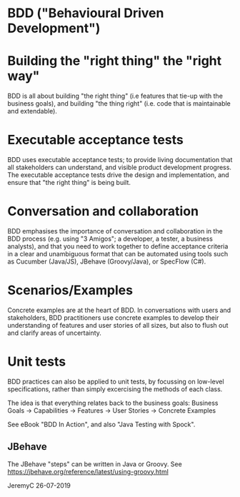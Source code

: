 # BDD ("Behavioural Driven Development")

Building the "right thing" the "right way"
==========================================
BDD is all about building "the right thing" (i.e features that tie-up with the
business goals), and building "the thing right" (i.e. code that is maintainable 
and extendable).

Executable acceptance tests
===========================
BDD uses executable acceptance tests; to provide living documentation that all 
stakeholders can understand, and visible product development progress. The
executable acceptance tests drive the design and implementation, and ensure 
that "the right thing" is being built.

Conversation and collaboration
==============================
BDD emphasises the importance of conversation and collaboration in the BDD process 
(e.g. using "3 Amigos"; a developer, a tester, a business analysts), and that you
need to work together to define acceptance criteria in a clear and unambiguous 
format that can be automated using tools such as Cucumber (Java/JS), 
JBehave (Groovy/Java), or SpecFlow (C#).

Scenarios/Examples
==================
Concrete examples are at the heart of BDD. In conversations with users and stakeholders, 
BDD practitioners use concrete examples to develop their understanding of features and 
user stories of all sizes, but also to flush out and clarify areas of uncertainty.

Unit tests
==========
BDD practices can also be applied to unit tests, by focussing on low-level
specifications, rather than simply excercising the methods of each class.

The idea is that everything relates back to the business goals:
Business Goals -> Capabilities -> Features -> User Stories -> Concrete Examples

See eBook "BDD In Action", and also "Java Testing with Spock".


## JBehave
The JBehave "steps" can be written in Java or Groovy. See https://jbehave.org/reference/latest/using-groovy.html


JeremyC 26-07-2019
